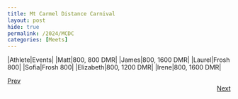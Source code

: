 ```yaml
---
title: Mt Carmel Distance Carnival
layout: post
hide: true
permalink: /2024/MCDC
categories: [Meets]
---
```


|Athlete|Events|
|Matt|800, 800 DMR|
|James|800, 1600 DMR|
|Laurel|Frosh 800|
|Sofia|Frosh 800|
|Elizabeth|800, 1200 DMR|
|Irene|800, 1600 DMR|

<div style="text-align: left"> <a href="{{site.baseurl}}/2024/SC">Prev</a></div> 
<div style="text-align: right"> <a href="{{site.baseurl}}/2024/CB_LCC">Next</a></div>